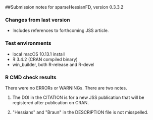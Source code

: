 ##Submission notes for sparseHessianFD, version 0.3.3.2

### Changes from last version

-  Includes references to forthcoming JSS article.  

### Test environments

-  local macOS 10.13.1 install
-  R 3.4.2 (CRAN compiled binary)
-  win_builder, both R-release and R-devel

### R CMD check results

There were no ERRORs or WARNINGs.  There are two notes.

1.  The DOI in the CITATION is for a new JSS publication that will be registered after
   publication on CRAN.

2.  "Hessians" and "Braun" in the DESCRIPTION file is not misspelled.

